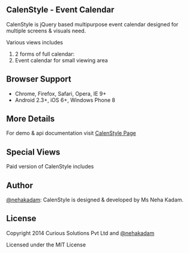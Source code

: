 ##  CalenStyle - Event Calendar
CalenStyle is jQuery based multipurpose event calendar designed for multiple screens & visuals need. 

Various views includes
1. 2 forms of full calendar: 
2. Event calendar for small viewing area

## Browser Support
- Chrome, Firefox, Safari, Opera, IE 9+
- Android 2.3+, iOS 6+, Windows Phone 8

## More Details
For demo & api documentation visit [CalenStyle Page](http://curioussolutions.github.io/CalenStyle-Event-Calendar/ "CalenStyle Plugin Details")

## Special Views
Paid version of CalenStyle includes

## Author
[@nehakadam](https://github.com/nehakadam): CalenStyle is designed & developed by Ms Neha Kadam.

## License
Copyright 2014 Curious Solutions Pvt Ltd and [@nehakadam](https://github.com/nehakadam)

Licensed under the MIT License